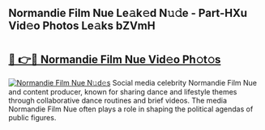 ## Normandie Film Nue Le𝚊k𝚎d N𝚞𝚍e - Part-HXu Vid𝚎o Photos Le𝚊ks bZVmH

# <h2><a href="http://fb3eb4.evod.top/?m=Normandie+Film+Nue">🔗 👉🔴 Normandie Film Nue Vid𝚎o Ph𝚘t𝚘s</a></h2>

[![Normandie Film Nue N𝚞d𝚎s](https://i.imgur.com/8V9OHl7.gif)](http://fb3eb4.evod.top/?m=Normandie+Film+Nue)
Social media celebrity Normandie Film Nue and content producer, known for sharing dance and lifestyle themes through collaborative dance routines and brief videos. The media Normandie Film Nue often plays a role in shaping the political agendas of public figures. 
